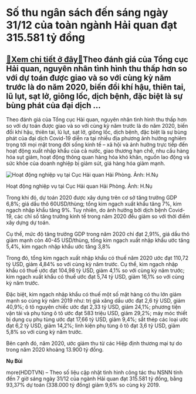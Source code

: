 Số thu ngân sách đến sáng ngày 31/12 của toàn ngành Hải quan đạt 315.581 tỷ đồng
================================================================================

[:gift:Xem chi tiết ở đây:gift:](https://hddtvn.com/so-thu-ngan-sach-den-sang-ngay-31-12-cua-toan-nganh-hai-quan-dat-315-581-ty-dong/)Theo đánh giá của Tổng cục Hải quan, nguyên nhân tình hình thu thấp hơn so với dự toán được giao và so với cùng kỳ năm trước là do năm 2020, biến đổi khí hậu, thiên tai, lũ lụt, sạt lở, giông lốc, dịch bệnh, đặc biệt là sự bùng phát của đại dịch …
-------------------------------------------------------------------------------------------------------------------------------------------------------------------------------------------------------------------------------------------------------


Theo đánh giá của Tổng cục Hải quan, nguyên nhân tình hình thu thấp hơn so với dự toán được giao và so với cùng kỳ năm trước là do năm 2020, biến đổi khí hậu, thiên tai, lũ lụt, sạt lở, giông lốc, dịch bệnh, đặc biệt là sự bùng phát của đại dịch Covid-19 diễn ra tại nhiều địa phương ảnh hưởng nghiêm trọng tới mọi mặt trong đời sống kinh tế – xã hội và ảnh hưởng trực tiếp đến hoạt động xuất nhập khẩu của cả nước, giao thương hạn chế, nhu cầu hàng hóa sụt giảm, hoạt động thông quan hàng hóa khó khăn, nguồn lao động và sức khỏe của doanh nghiệp bị giảm sút, giá hàng hóa giảm mạnh.





![Hoạt động nghiệp vụ tại Cục Hải quan Hải Phòng. 	Ảnh: H.Nụ](https://hddtvn.com/wp-content/uploads/2021/01/1334_10-2847_DSC_0006.jpg "Hoạt động nghiệp vụ tại Cục Hải quan Hải Phòng. 	Ảnh: H.Nụ")


Hoạt động nghiệp vụ tại Cục Hải quan Hải Phòng. Ảnh: H.Nụ



Trong khi đó, dự toán 2020 được xây dựng trên cơ sở tăng trưởng GDP 6,8%; giá dầu thô 60USD/thùng; tổng kim ngạch xuất khẩu tăng 7%, kim ngạch nhập khẩu tăng 9%. Tuy nhiên, do ảnh hưởng bởi dịch bệnh Covid-19, các chỉ số tăng trưởng kinh tế trong năm 2020 đều giảm so với thời điểm xây dựng dự toán.


Cụ thể, mức độ tăng trưởng GDP trong năm 2020 chỉ đạt 2,91%, giá dầu thô giảm mạnh còn 40-45 USD/thùng, tổng kim ngạch xuất nhập khẩu ước tăng 5,4%, kim ngạch nhập khẩu ước tăng 3,8%


Trong đó, tổng kim ngạch xuất nhập khẩu có thuế năm 2020 ước đạt 110,72 tỷ USD, giảm 4,84% so với cùng kỳ năm trước. Cụ thể, kim ngạch nhập khẩu có thuế ước đạt 104,98 tỷ USD, giảm 4,1% so với cùng kỳ năm trước; kim ngạch xuất khẩu có thuế ước đạt 5,74 tỷ USD, giảm 16,1% so với cùng kỳ năm trước.


Đặc biệt, kim ngạch nhập khẩu có thuế một số mặt hàng có thu lớn giảm mạnh so cùng kỳ năm 2019 như: trị giá xăng dầu ước đạt 2,6 tỷ USD, giảm 40,9%; ô tô nguyên chiếc ước đạt 2,33 tỷ USD, giảm 24,1%; phương tiện vận tải và phụ tùng ô tô ước đạt 583 triệu USD, giảm 29,2%; máy móc thiết bị dụng cụ phụ tùng ước đạt 17,66 tỷ USD, giảm 9,4%; sắt thép các loại ước đạt 6,2 tỷ USD, giảm 14,2%; linh kiện phụ tùng ô tô đạt 3,6 tỷ USD, giảm 5,8% so với cùng kỳ năm trước.


Bên cạnh đó, năm 2020, ước giảm thu từ các Hiệp định thương mại tự do trong năm 2020 khoảng 13.900 tỷ đồng.




**Nụ Bùi**



more(HDDTVN) – Theo số liệu cập nhật tình hình công tác thu NSNN tính đến 7 giờ sáng ngày 31/12 của ngành Hải quan đạt 315.581 tỷ đồng, bằng 93,37% dự toán (338.000 tỷ đồng) giảm 9,6% so cùng kỳ 2019.


